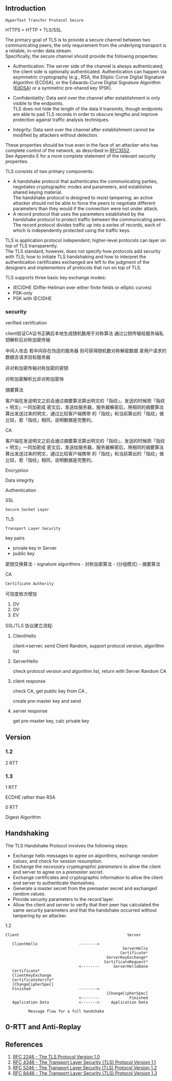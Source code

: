 ## Introduction


`HyperText Transfer Protocol Secure`

HTTPS = HTTP + TLS/SSL

The primary goal of TLS is to provide a secure channel between two communicating peers; the only requirement from the underlying transport is a reliable, in-order data stream.  
Specifically, the secure channel should provide the following properties:

-  Authentication: 
   The server side of the channel is always authenticated; the client side is optionally authenticated.
   Authentication can happen via asymmetric cryptography (e.g., RSA, the Elliptic Curve Digital Signature Algorithm (ECDSA), or the Edwards-Curve Digital Signature Algorithm ([EdDSA](https://www.rfc-editor.org/rfc/rfc8032)) or a symmetric pre-shared key (PSK).

-  Confidentiality: 
   Data sent over the channel after establishment is only visible to the endpoints.  
   TLS does not hide the length of the data it transmits, though endpoints are able to pad TLS records in order to obscure lengths and improve protection against traffic analysis techniques.

-  Integrity: 
   Data sent over the channel after establishment cannot be modified by attackers without detection.

These properties should be true even in the face of an attacker who has complete control of the network, as described in [RFC3552](https://www.rfc-editor.org/rfc/rfc3552).  
See Appendix E for a more complete statement of the relevant security properties.

TLS consists of two primary components:
-  A handshake protocol that authenticates the communicating parties, negotiates cryptographic modes and parameters, and establishes shared keying material.  
   The handshake protocol is designed to resist tampering; an active attacker should not be able to force the peers to negotiate different parameters than they would if the connection were not under attack.
-  A record protocol that uses the parameters established by the handshake protocol to protect traffic between the communicating peers.  
   The record protocol divides traffic up into a series of records, each of which is independently protected using the traffic keys.

TLS is application protocol independent; higher-level protocols can layer on top of TLS transparently.  
The TLS standard, however, does not specify how protocols add security with TLS; 
how to initiate TLS handshaking and how to interpret the authentication certificates exchanged are left to the judgment of the designers and implementors of protocols that run on top of TLS.


TLS supports three basic key exchange modes:

-  (EC)DHE (Diffie-Hellman over either finite fields or elliptic curves)
-  PSK-only
-  PSK with (EC)DHE


### security

verified certifcation

client验证CA证书正确后本地生成随机数用于对称算法 通过公钥传输给服务端私钥解析后对称加密传输

中间人攻击 若中间存在伪造的服务器 则可获得随机数对称解密数据 拿用户请求的数据去请求目标服务器

非对称加密传输对称加密的密钥

对称加密解析比非对称加密快

摘要算法

客户端在发送明文之前会通过摘要算法算出明文的「指纹」，发送的时候把「指纹 + 明文」一同加密成
密文后，发送给服务器，服务器解密后，用相同的摘要算法算出发送过来的明文，通过比较客户端携带
的「指纹」和当前算出的「指纹」做比较，若「指纹」相同，说明数据是完整的。

CA

客户端在发送明文之前会通过摘要算法算出明文的「指纹」，发送的时候把「指纹 + 明文」一同加密成
密文后，发送给服务器，服务器解密后，用相同的摘要算法算出发送过来的明文，通过比较客户端携带
的「指纹」和当前算出的「指纹」做比较，若「指纹」相同，说明数据是完整的。

Encryption

Data integrity

Authentication

SSL

`Secure Socket Layer`

TLS

`Transport Layer Security`

key pairs

- private key in Server
- public key

密钥交换算法 - signature algorithms - 对称加密算法 - (分组模式) - 摘要算法

CA

`Certificate Authority`

可信度依次增加

1. DV
2. OV
3. EV

SSL/TLS 协议建立流程:

1. ClientHello

   client->server, send Client Random, support protocol version, algorithm list
2. ServerHello

   check protocol version and algorithm list, return with Server Random CA
3. client response

   check CA, get public key from CA ,

   create pre-master key and send
4. server response

   get pre-master key, calc private key

## Version

### 1.2

2 RTT

### 1.3

1 RTT

ECDHE rather than RSA

0 RTT

Digest Algorithm

## Handshaking

The TLS Handshake Protocol involves the following steps:

-  Exchange hello messages to agree on algorithms, exchange *random values*, and check for session resumption.
-  Exchange the *necessary cryptographic parameters* to allow the client and server to agree on a *premaster secret*.
-  Exchange certificates and cryptographic information to allow the client and server to authenticate themselves.
-  Generate a master secret from the premaster secret and exchanged random values.
-  Provide security parameters to the record layer.
-  Allow the client and server to verify that their peer has calculated the same security parameters and that the handshake occurred without tampering by an attacker.

1.2

```
Client                                               Server

   ClientHello                  -------->
                                                   ServerHello
                                                  Certificate*
                                            ServerKeyExchange*
                                           CertificateRequest*
                                <--------      ServerHelloDone
   Certificate*
   ClientKeyExchange
   CertificateVerify*
   [ChangeCipherSpec]
   Finished                     -------->
                                            [ChangeCipherSpec]
                                <--------             Finished
   Application Data             <------->     Application Data

          Message flow for a full handshake
```


## 0-RTT and Anti-Replay



## References

1. [RFC 2246 - The TLS Protocol Version 1.0](https://www.rfc-editor.org/rfc/rfc2246.html)
2. [RFC 4346 - The Transport Layer Security (TLS) Protocol Version 1.1](https://www.rfc-editor.org/rfc/rfc4346.html)
3. [RFC 5246 - The Transport Layer Security (TLS) Protocol Version 1.2](https://www.rfc-editor.org/rfc/rfc5246.html)
4. [RFC 8446 - The Transport Layer Security (TLS) Protocol Version 1.3](https://www.rfc-editor.org/rfc/rfc8446.html)
